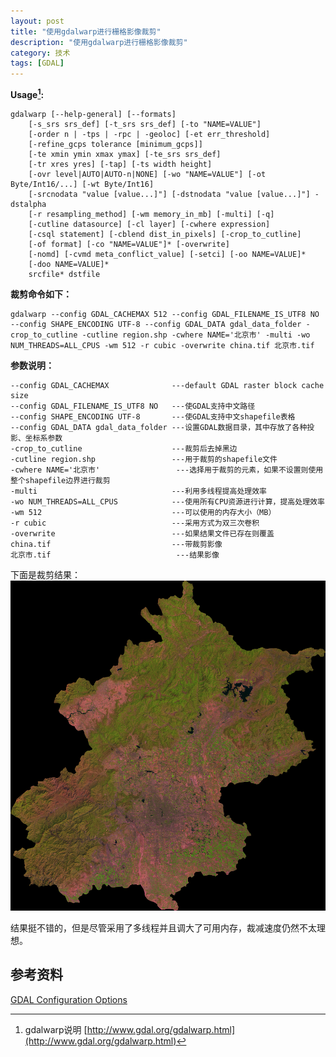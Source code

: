 ```yaml
---
layout: post
title: "使用gdalwarp进行栅格影像裁剪"
description: "使用gdalwarp进行栅格影像裁剪"
category: 技术
tags: [GDAL]
---
```



**Usage[^gdalwarp]:**

~~~~batch
gdalwarp [--help-general] [--formats]
    [-s_srs srs_def] [-t_srs srs_def] [-to "NAME=VALUE"]
    [-order n | -tps | -rpc | -geoloc] [-et err_threshold]
    [-refine_gcps tolerance [minimum_gcps]]
    [-te xmin ymin xmax ymax] [-te_srs srs_def]
    [-tr xres yres] [-tap] [-ts width height]
    [-ovr level|AUTO|AUTO-n|NONE] [-wo "NAME=VALUE"] [-ot Byte/Int16/...] [-wt Byte/Int16]
    [-srcnodata "value [value...]"] [-dstnodata "value [value...]"] -dstalpha
    [-r resampling_method] [-wm memory_in_mb] [-multi] [-q]
    [-cutline datasource] [-cl layer] [-cwhere expression]
    [-csql statement] [-cblend dist_in_pixels] [-crop_to_cutline]
    [-of format] [-co "NAME=VALUE"]* [-overwrite]
    [-nomd] [-cvmd meta_conflict_value] [-setci] [-oo NAME=VALUE]*
    [-doo NAME=VALUE]*
    srcfile* dstfile
~~~~

**裁剪命令如下：**

~~~~batch
gdalwarp --config GDAL_CACHEMAX 512 --config GDAL_FILENAME_IS_UTF8 NO --config SHAPE_ENCODING UTF-8 --config GDAL_DATA gdal_data_folder -crop_to_cutline -cutline region.shp -cwhere NAME='北京市' -multi -wo NUM_THREADS=ALL_CPUS -wm 512 -r cubic -overwrite china.tif 北京市.tif
~~~~

**参数说明：**

    --config GDAL_CACHEMAX              ---default GDAL raster block cache size
    --config GDAL_FILENAME_IS_UTF8 NO   ---使GDAL支持中文路径
    --config SHAPE_ENCODING UTF-8       ---使GDAL支持中文shapefile表格
    --config GDAL_DATA gdal_data_folder ---设置GDAL数据目录，其中存放了各种投影、坐标系参数
    -crop_to_cutline                    ---裁剪后去掉黑边
    -cutline region.shp                 ---用于裁剪的shapefile文件
    -cwhere NAME='北京市'                 ---选择用于裁剪的元素，如果不设置则使用整个shapefile边界进行裁剪
    -multi                              ---利用多线程提高处理效率
    -wo NUM_THREADS=ALL_CPUS            ---使用所有CPU资源进行计算，提高处理效率
    -wm 512                             ---可以使用的内存大小（MB）
    -r cubic                            ---采用方式为双三次卷积
    -overwrite                          ---如果结果文件已存在则覆盖
    china.tif                           ---带裁剪影像
    北京市.tif                            ---结果影像


下面是裁剪结果：
![北京市TM](/public/img/beijing_tm543_origin.jpg)

结果挺不错的，但是尽管采用了多线程并且调大了可用内存，裁减速度仍然不太理想。

## 参考资料
[^gdalwarp]: gdalwarp说明 [http://www.gdal.org/gdalwarp.html](http://www.gdal.org/gdalwarp.html)

[GDAL Configuration Options](https://trac.osgeo.org/gdal/wiki/ConfigOptions)
